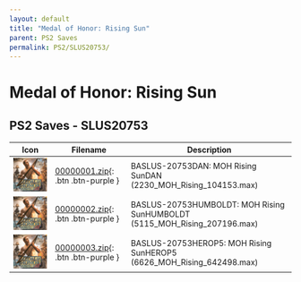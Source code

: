 ```yaml
---
layout: default
title: "Medal of Honor: Rising Sun"
parent: PS2 Saves
permalink: PS2/SLUS20753/
---
```

# Medal of Honor: Rising Sun

## PS2 Saves - SLUS20753

| Icon | Filename | Description |
|------|----------|-------------|
| ![Medal of Honor: Rising Sun](icon0.png) | [00000001.zip](00000001.zip){: .btn .btn-purple } | BASLUS-20753DAN: MOH Rising SunDAN (2230_MOH_Rising_104153.max) |
| ![Medal of Honor: Rising Sun](icon0.png) | [00000002.zip](00000002.zip){: .btn .btn-purple } | BASLUS-20753HUMBOLDT: MOH Rising SunHUMBOLDT (5115_MOH_Rising_207196.max) |
| ![Medal of Honor: Rising Sun](icon0.png) | [00000003.zip](00000003.zip){: .btn .btn-purple } | BASLUS-20753HEROP5: MOH Rising SunHEROP5 (6626_MOH_Rising_642498.max) |
